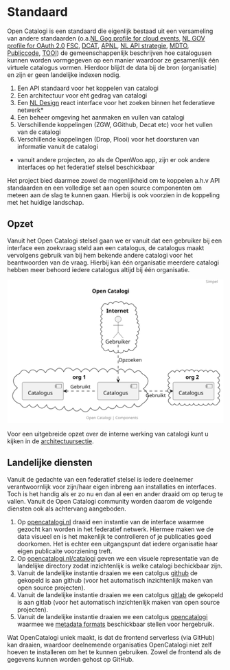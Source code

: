 # Standaard

Open Catalogi is een standaard die eigenlijk bestaad uit een versameling van andere standaarden (o.a.[NL Gog profile for cloud events](https://www.logius.nl/domeinen/gegevensuitwisseling/nl-gov-profile-cloudevents), [NL GOV profile for OAuth 2.0](https://www.forumstandaardisatie.nl/open-standaarden/nl-gov-assurance-profile-oauth-20) [FSC](), [DCAT](), [APNL](), [NL API strategie](), [MDTO](), [Publiccode](), [TOOI]()) de gemeenschappenlijk beschrijven hoe catalogusen kunnen worden vormgegeven op een manier waardoor ze gesamenlijk één virtuele catalogus vormen. Hierdoor blijdt de data bij de bron (organisatie) en zijn er geen landelijke indexen nodig. 

1. Een API standaard voor het koppelen van catalogi
2. Een architectuur voor eht gedrag van catalogi
3. Een [NL Design]() react interface voor het zoeken binnen het federatieve netwerk*
4. Een beheer omgeving het aanmaken en vullen van catalogi
5. Verschillende koppelingen (ZGW, GGithub, Decat etc) voor het vullen van de catalogi
6. Verschillende koppelingen (Drop, Plooi) voor het doorsturen van informatie vanuit de catalogi

* vanuit andere projecten, zo als de OpenWoo.app, zijn er ook andere interfaces op het federatief stelsel beschickbaar

Het project bied daarmee zowel de mogenlijkheid om te koppelen a.h.v API standaarden en een volledige set aan open source componenten om meteen aan de slag te kunnen gaan. Hierbij is ook voorzien in de koppeling met het huidige landschap. 

## Opzet
Vanuit het Open Catalogi stelsel gaan we er vanuit dat een gebruiker bij een interface een zoekvraag steld aan een catalogus, de catalogus maakt vervolgens gebruik van bij hem bekende andere catalogi voor het beantwoorden van de vraag. Hierbij kan één organisatie meerdere catalogi hebben meer behoord iedere catalogus altijd bij één organisatie.

![UML Diagram van OpenCatalogi](https://raw.githubusercontent.com/OpenCatalogi/.github/main/docs/handleidingen/components_simple.svg "UML Diagram van OpenCatalogi")

Voor een uitgebreide opzet over de interne werking van catalogi kunt u kijken in de [architectuursectie](/docs/handleidingen/Architectuur.md). 

## Landelijke diensten
Vanuit de gedachte van een federatief stelsel is iedere deelnemer verantwoornlijk voor zijn/haar eigen inbreng aan installaties en interfaces. Toch is het handig als er zo nu en dan al een en ander draaid om op terug te vallen. Vanuit de Open Catalogi community worden daarom de volgende diensten ook als achtervang aangeboden.

1. Op [opencatalogi.nl](https://opencatalogi.nl/) draaid een instantie van de interface waarmee gezocht kan worden in het federatief netwerk. Hiermee maken we de data visueel en is het makenlijk te controlleren of je publicaties goed doorkomen. Het is echter een uitgangspunt dat iedere organisatie haar eigen publicaite voorziening treft.
2. Op [opencatalogi.nl/catalogi]() geven we een visuele representatie van de landelijke directory zodat inzichtenlijk is welke catalogi bechickbaar zijn.
3. Vanuit de landelijke instantie draaien we een catolgus [github]() de gekopeld is aan github (voor het automatisch inzichtenlijk maken van open source projecten).
4. Vanuit de landelijke instantie draaien we een catolgus [gitlab]() de gekopeld is aan gitlab (voor het automatisch inzichtenlijk maken van open source projecten).
4. Vanuit de landelijke instantie draaien we een catolgus [opencatalogi]() waarmee we [metadata formats]() beschickbaar stellen voor hergebruik.

Wat OpenCatalogi uniek maakt, is dat de frontend serverless (via GitHub) kan draaien, waardoor deelnemende organisaties OpenCatalogi niet zelf hoeven te installeren om het te kunnen gebruiken. Zowel de frontend als de gegevens kunnen worden gehost op GitHub.

